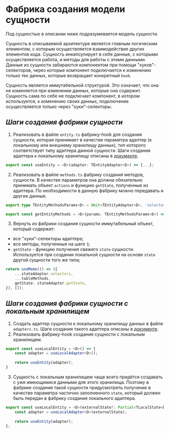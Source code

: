 # Фабрика создания модели сущности

Под сущностью в описании ниже подразумевается модель сущности.

Сущность в описываемой архитектуре является главным логическим элементом, с которым осуществляется взаимодействие других элементов кода. Сущность инкапсулирует в себе данные, с которыми осуществляется работа, и методы для работы с этими данными. Данные из сущности забираются компонентом при помощи "хуков"-селекторов, через которые компонент подключается к изменению только тех данных, которые возвращает конкретный `hook`.

Сущность является иммутабельной структурой. Это означает, что она не изменяется при изменении данных, которые она содержит. Сущность сама по себе не подключает компонент, в котором используется, к изменению своих данных, подключение осуществляется только через "хуки"-селекторы.

## _Шаги создания фабрики сущности_
1. Реализовать в файле `entity.ts` фабрику-hook для создания сущности, которая принимает в качестве параметра адаптер (к локальному или внешнему хранилищу данных), тип которого соответствует типу адаптера данной сущности. Шаги создания адаптера к локальному хранилищу описаны в [документе][local-adapter].
```ts
export const useEntity = <D>(adapter: TEntityAdapter<D>) => {...};
```
2. Реализовать в файле `methods.ts` фабрику создания методов, сущности. В качестве параметров она должна обязательно принимать объект `actions` и функцию `getState`, полученные из адаптера. По необходимости в данную фабрику можно передавать и другие данные.
```ts
export type TEntityMethodsParams<D> = Omit<TEntityAdapter<D>, 'selectors'> & {...}

export const getEntityMethods = <D>(params: TEntityMethodsParams<D>) => {...};
```
3. Вернуть из фабрики создания сущности иммутабельный объект, который содержит:
- все "хуки"-селекторы адаптера;
- все методы, полученные на шаге `3`;
- `getState` - функцию получения свежего `state` сущности. Используется при создании локальной сущности на основе `state` другой сущности того же типа;
```ts
return useMemo(() => ({
    ...stateAdapter.selectors,
    ...tableMethods,
    getState: stateAdapter.getState,
}), []);
```
## _Шаги создания фабрики сущности c локальным хранилищем_
1. Создать адаптер сущности к локальному хранилищу данных в файле `adapters.ts`. Шаги создания такого адаптера описаны в [документе][local-adapter].
2. Реализовать фабрику-hook создания сущности с локальным хранилищем.
```ts
export const useLocalEntity = <D>() => {
    const adapter = useLocalAdapter<D>();
    
    return useEntity(adapter);
}
```
3. Сущность с локальным хранилищем чаще всего придётся создавать с уже имеющимися данными для этого хранилища. Поэтому в фабрике создания такой сущности придусмотреть получение в качестве параметра частично заполненного `state`, который должен быть передан в фабрику создания локального адаптера.
```ts
export const useLocalEntity = <D>(externalState?: Partial<TLocalState<D>>) => {
    const adapter = useLocalAdapter<D>(externalState);
    
    return useEntity(adapter);
};
```

[local-adapter]: <https://github.com/DenRostokin/react-clean-arch/blob/main/docs/LowLevelStateAdapter.md>
